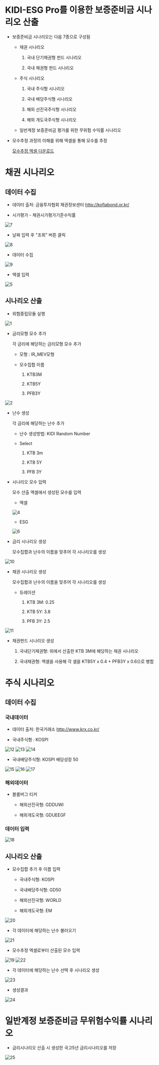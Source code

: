 # KIDI-ESG Pro를 이용한 보증준비금 시나리오 산출

- 보증준비금 시나리오는 다음 7종으로 구성됨

  - 채권 시나리오
    
    1. 국내 단기채권형 펀드 시나리오
    
    2. 국내 채권형 펀드 시나리오
    
  - 주식 시나리오
  
    1. 국내 주식형 시나리오

    2. 국내 배당주식형 시나리오

    3. 해외 선진국주식형 시나리오

    4. 해외 개도국주식형 시나리오

  - 일반계정 보증준비금 평가를 위한 무위험 수익률 시나리오

- 모수추정 과정의 이해를 위해 엑셀을 통해 모수를 추정

  [모수추정 엑셀 다운로드](https://github.com/dopplix/opendocs/raw/master/calib.xlsx "calib")

# 채권 시나리오

## 데이터 수집

- 데이터 출처: 금융투자협회 채권정보센터 http://kofiabond.or.kr/

- 시가평가 - 채권시가평가기준수익률

![7](https://user-images.githubusercontent.com/31100072/89998764-eb736680-dcc8-11ea-9905-55899dd97045.png)

- 날짜 입력 후 "조회" 버튼 클릭

![8](https://user-images.githubusercontent.com/31100072/89999165-65a3eb00-dcc9-11ea-9f33-ee23c500106b.png)

- 데이터 수집

![9](https://user-images.githubusercontent.com/31100072/89998783-f0d0b100-dcc8-11ea-9ccf-c0f0a3e3d793.png)

- 엑셀 입력

![5](https://user-images.githubusercontent.com/31100072/89999647-098d9680-dcca-11ea-9e6e-884c275aa1a7.png)

## 시나리오 산출

- 위험중립모듈 실행

![1](https://user-images.githubusercontent.com/31100072/89999857-5cffe480-dcca-11ea-9dcd-3ea6f8f55c9f.PNG)

- 금리모형 모수 추가

  각 금리에 해당하는 금리모형 모수 추가
  
  - 모형 : IR_MEV모형
  
  - 모수집합 이름
    
    1. KTB3M
    
    2. KTB5Y
    
    3. PFB3Y
    
![2](https://user-images.githubusercontent.com/31100072/90000053-9f292600-dcca-11ea-8382-4cff0cc0c724.PNG)

- 난수 생성

  각 금리에 해당하는 난수 추가
  
  - 난수 생성방법: KIDI Random Number
  
  - Select
  
    1. KTB 3m
    
    2. KTB 5Y
    
    3. PFB 3Y

- 시나리오 모수 입력

  모수 산출 엑셀에서 생성된 모수를 입력
  
  - 엑셀
  
  ![4](https://user-images.githubusercontent.com/31100072/90000401-165eba00-dccb-11ea-8a9a-cf27aae68286.png)
  
  - ESG

  ![6](https://user-images.githubusercontent.com/31100072/90000285-ec0cfc80-dcca-11ea-9443-008529ae7fb3.PNG)
  
- 금리 시나리오 생성
  
  모수집합과 난수의 이름을 맞추어 각 시나리오를 생성
  
![10](https://user-images.githubusercontent.com/31100072/90001038-e5cb5000-dccb-11ea-84c0-fa11ac4910df.PNG)

- 채권 시나리오 생성

  모수집합과 난수의 이름을 맞추어 각 시나리오를 생성 
  
  - 듀레이션
  
    1. KTB 3M: 0.25
    
    2. KTB 5Y: 3.8
    
    3. PFB 3Y: 2.5
    
![11](https://user-images.githubusercontent.com/31100072/90001048-e95ed700-dccb-11ea-89ea-c3978f78ad9f.PNG)

- 채권펀드 시나리오 생성

  1. 국내단기채권형: 위에서 산출한 KTB 3M에 해당하는 채권 시나리오
  
  2. 국내채권형: 엑셀을 사용해 각 셀을 KTB5Y x 0.4 + PFB3Y x 0.6으로 병합

# 주식 시나리오

## 데이터 수집

### 국내데이터

- 데이터 출처: 한국거래소 http://www.krx.co.kr/

- 국내주식형 : KOSPI

![12](https://user-images.githubusercontent.com/31100072/90065456-46d44180-dd27-11ea-8381-65d68b589476.PNG)
![13](https://user-images.githubusercontent.com/31100072/90065460-48056e80-dd27-11ea-84f8-ab30b3d20012.PNG)
![14](https://user-images.githubusercontent.com/31100072/90065463-49cf3200-dd27-11ea-9eef-a02e6c10f42b.PNG)

- 국내배당주식형: KOSPI 배당성장 50

![15](https://user-images.githubusercontent.com/31100072/90065468-4b005f00-dd27-11ea-8130-d4af29c27e2a.PNG)
![16](https://user-images.githubusercontent.com/31100072/90065478-4d62b900-dd27-11ea-9919-e0898c0a339f.PNG)
![17](https://user-images.githubusercontent.com/31100072/90065760-b5190400-dd27-11ea-9b04-70d3cee4bc47.PNG)

### 해외데이터

- 블룸버그 티커

  - 해외선진국형: GDDUWI
  
  - 해외개도국형: GDUEEGF

### 데이터 입력

![18](https://user-images.githubusercontent.com/31100072/90065927-f5788200-dd27-11ea-8dea-f5c5a0fbe381.PNG)


## 시나리오 산출

- 모수집합 추가 후 이름 입력

  - 국내주식형: KOSPI
  
  - 국내배당주식형: GD50

  - 해외선진국형: WORLD

  - 해외개도국형: EM

![20](https://user-images.githubusercontent.com/31100072/90067080-8ef46380-dd29-11ea-9c73-a34ee71c6d45.png)

- 각 데이터에 해당하는 난수 불러오기

![21](https://user-images.githubusercontent.com/31100072/90067091-91ef5400-dd29-11ea-83b4-830b55327c69.png)

- 모수추정 엑셀로부터 산출된 모수 입력

![19](https://user-images.githubusercontent.com/31100072/90067450-16da6d80-dd2a-11ea-983b-a91fd5997d4b.png)
![22](https://user-images.githubusercontent.com/31100072/90067110-974c9e80-dd29-11ea-9250-83a3af454f6e.png)

- 각 데이터에 해당하는 난수 선택 후 시나리오 생성

![23](https://user-images.githubusercontent.com/31100072/90067131-99aef880-dd29-11ea-82d8-3756c150d587.png)

- 생성결과 

![24](https://user-images.githubusercontent.com/31100072/90067139-9c115280-dd29-11ea-9ae0-be28975c9e2a.png)

# 일반계정 보증준비금 무위험수익률 시나리오

- 금리시나리오 산출 시 생성한 국고5년 금리시나리오를 저장

![25](https://user-images.githubusercontent.com/31100072/90067785-936d4c00-dd2a-11ea-8d07-5c18b1793326.png)

